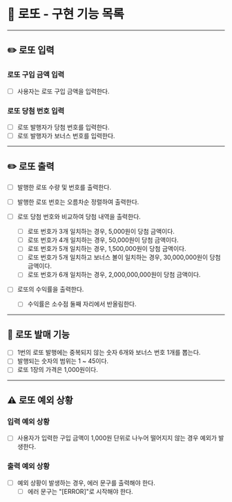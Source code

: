 
# 📌 로또 - 구현 기능 목록

---

## ✏️ 로또 입력

### 로또 구입 금액 입력

- [ ] 사용자는 로또 구입 금액을 입력한다.

### 로또 당첨 번호 입력

- [ ] 로또 발행자가 당첨 번호를 입력한다.
- [ ] 로또 발행자가 보너스 번호를 입력한다.

---

## ✏️ 로또 출력

- [ ] 발행한 로또 수량 및 번호를 출력한다.

- [ ] 발행한 로또 번호는 오름차순 정렬하여 출력한다.

- [ ] 로또 당첨 번호와 비교하여 당첨 내역을 출력한다.
    - [ ] 로또 번호가 3개 일치하는 경우, 5,000원이 당첨 금액이다.
    - [ ] 로또 번호가 4개 일치하는 경우, 50,000원이 당첨 금액이다.
    - [ ] 로또 번호가 5개 일치하는 경우, 1,500,000원이 당첨 금액이다.
    - [ ] 로또 번호가 5개 일치하고 보너스 볼이 일치하는 경우, 30,000,000원이 당첨 금액이다.
    - [ ] 로또 번호가 6개 일치하는 경우, 2,000,000,000원이 당첨 금액이다.

- [ ] 로또의 수익률을 출력한다.
    - [ ] 수익률은 소수점 둘째 자리에서 반올림한다.

---

## 🎱 로또 발매 기능

- [ ] 1번의 로또 발행에는 중복되지 않는 숫자 6개와 보너스 번호 1개를 뽑는다.
- [ ] 발행되는 숫자의 범위는 1 ~ 45이다.
- [ ] 로또 1장의 가격은 1,000원이다.

---

## ⚠️ 로또 예외 상황

### 입력 예외 상황

- [ ] 사용자가 입력한 구입 금액이 1,000원 단위로 나누어 떨어지지 않는 경우 예외가 발생한다.

### 출력 예외 상황

- [ ] 예외 상황이 발생하는 경우, 에러 문구를 출력해야 한다.
    - [ ] 에러 문구는 "[ERROR]"로 시작해야 한다.
